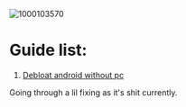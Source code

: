 ![1000103570](https://github.com/rickdtc/debloat-android-without-pc/assets/74096544/128b4a95-edcb-4b2a-b712-6c7d6f9812d5)

# Guide list:
1. [Debloat android without pc](https://github.com/rickdtc/debloat-android-without-pc/blob/main/dbguide.md)

Going through a lil fixing as it's shit currently.
